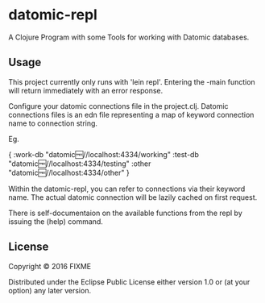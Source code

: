 # datomic-repl

A Clojure Program with some Tools for working with Datomic databases.

## Usage

This project currently only runs with 'lein repl'.  Entering the -main function will return immediately with an error response.

Configure your datomic connections file in the project.clj.  Datomic connections files is an edn file representing a map of keyword connection name to connection string.

Eg.

{
:work-db "datomic:free://localhost:4334/working"
:test-db "datomic:free://localhost:4334/testing"
:other "datomic:free://localhost:4334/other"
}

Within the datomic-repl, you can refer to connections via their keyword name.  The actual datomic connection will be lazily cached on first request.

There is self-documentaion on the available functions from the repl by issuing the (help) command.

## License

Copyright © 2016 FIXME

Distributed under the Eclipse Public License either version 1.0 or (at
your option) any later version.
